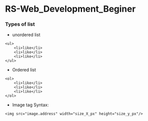 # RS-Web_Development_Beginer

### Types of list
* unordered list
```
<ul>
    <li>like</li>
    <li>like</li>
    <li>like</li>
</ul>  
```
* Ordered list
```
<ol>
    <li>like</li>
    <li>like</li>
    <li>like</li>
</ol>
```
* Image tag
Syntax:
```
<img src="image.address" width="size_X_px" height="size_y_px"/>
```